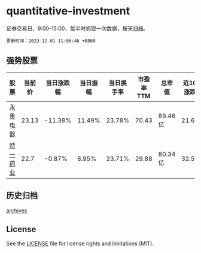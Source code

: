# quantitative-investment

证券交易日，9:00-15:00，每半时抓取一次数据，按天[归档](archives)。

`更新时间：2023-12-01 11:06:46 +0800`

## 强势股票

|股票|当前价|当日涨跌幅|当日振幅|当日换手率|市盈率TTM|总市值|近10日涨跌幅|
|----|----|----|----|----|----|----|----|
|[永贵电器](https://xueqiu.com/S/SZ300351)|23.13|-11.38%|11.49%|23.78%|70.43|89.46亿|21.67%|
|[特一药业](https://xueqiu.com/S/SZ002728)|22.7|-0.87%|8.95%|23.71%|29.88|80.34亿|32.52%|

## 历史归档

[archives](archives)

## License

See the [LICENSE](LICENSE) file for license rights and limitations (MIT).